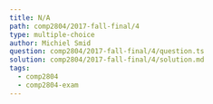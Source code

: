 ```yaml
---
title: N/A
path: comp2804/2017-fall-final/4
type: multiple-choice
author: Michiel Smid
question: comp2804/2017-fall-final/4/question.ts
solution: comp2804/2017-fall-final/4/solution.md
tags:
  - comp2804
  - comp2804-exam
---
```

